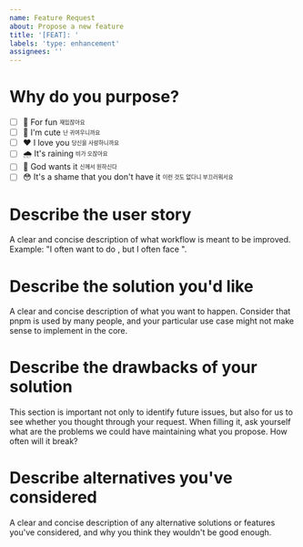 ```yaml
---
name: Feature Request
about: Propose a new feature
title: '[FEAT]: '
labels: 'type: enhancement'
assignees: ''
---
```


# Why do you purpose?

- [ ] 🤸 For fun <sub><sup>재밌잖아요</sup></sub>
- [ ] 🌱 I'm cute <sub><sup>난 귀여우니까요</sup></sub>
- [ ] ❤️ I love you <sub><sup>당신을 사랑하니까요</sup></sub>
- [ ] 🌧️ It's raining <sub><sup>비가 오잖아요</sup></sub>
- [ ] 🛐 God wants it <sub><sup>신께서 원하신다</sup></sub>
- [ ] 😳 It's a shame that you don't have it <sub><sup>이런 것도 없다니 부끄러워서요</sup></sub>

# Describe the user story

A clear and concise description of what workflow is meant to be improved.
Example: "I often want to do <something>, but I often face <problem>".

# Describe the solution you'd like

A clear and concise description of what you want to happen. Consider that pnpm is used
by many people, and your particular use case might not make sense to implement in the core.

# Describe the drawbacks of your solution

This section is important not only to identify future issues, but also for us to see whether
you thought through your request. When filling it, ask yourself what are the problems we could
have maintaining what you propose. How often will it break?

# Describe alternatives you've considered

A clear and concise description of any alternative solutions or features you've considered,
and why you think they wouldn't be good enough.
